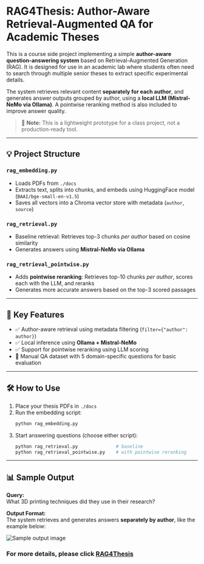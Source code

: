 # RAG4Thesis: Author-Aware Retrieval-Augmented QA for Academic Theses

This is a course side project implementing a simple **author-aware question-answering system** based on Retrieval-Augmented Generation (RAG). It is designed for use in an academic lab where students often need to search through multiple senior theses to extract specific experimental details.

The system retrieves relevant content **separately for each author**, and generates answer outputs grouped by author, using a **local LLM (Mistral-NeMo via Ollama)**. A pointwise reranking method is also included to improve answer quality.

> 📌 **Note:** This is a lightweight prototype for a class project, not a production-ready tool.

---

## 💡 Project Structure

### `rag_embedding.py`
- Loads PDFs from `./docs`
- Extracts text, splits into chunks, and embeds using HuggingFace model (`BAAI/bge-small-en-v1.5`)
- Saves all vectors into a Chroma vector store with metadata (`author`, `source`)

### `rag_retrieval.py`
- Baseline retrieval: Retrieves top-3 chunks *per author* based on cosine similarity
- Generates answers using **Mistral-NeMo via Ollama**

### `rag_retrieval_pointwise.py`
- Adds **pointwise reranking**: Retrieves top-10 chunks *per author*, scores each with the LLM, and reranks
- Generates more accurate answers based on the top-3 scored passages

---

## 🧠 Key Features

- ✅ Author-aware retrieval using metadata filtering (`filter={"author": author}`)
- ✅ Local inference using **Ollama + Mistral-NeMo**
- ✅ Support for pointwise reranking using LLM scoring
- 📄 Manual QA dataset with 5 domain-specific questions for basic evaluation

---

## 🛠 How to Use

1. Place your thesis PDFs in `./docs`
2. Run the embedding script:
   ```bash
   python rag_embedding.py
3. Start answering questions (choose either script):
   ```bash
   python rag_retrieval.py              # baseline
   python rag_retrieval_pointwise.py    # with pointwise reranking

---

## 📊 Sample Output

**Query:**  
What 3D printing techniques did they use in their research?

**Output Format:**  
The system retrieves and generates answers **separately by author**, like the example below:

![Sample output image](./sample_output.png)

### For more details, please click [RAG4Thesis](./RAG4Thesis.pdf)




